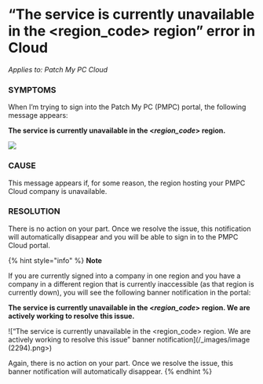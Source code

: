 # “The service is currently unavailable in the \<region\_code> region” error in Cloud

_Applies to: Patch My PC Cloud_

### SYMPTOMS

When I’m trying to sign into the Patch My PC (PMPC) portal, the following message appears:

**The service is currently unavailable in the <**_**region\_code**_**> region.**

![](../../../.gitbook/assets/image-\(2293\).png)

### CAUSE

This message appears if, for some reason, the region hosting your PMPC Cloud company is unavailable.

### RESOLUTION

There is no action on your part. Once we resolve the issue, this notification will automatically disappear and you will be able to sign in to the PMPC Cloud portal.

{% hint style="info" %}
**Note**

If you are currently signed into a company in one region and you have a company in a different region that is currently inaccessible (as that region is currently down), you will see the following banner notification in the portal:

**The service is currently unavailable in the <**_**region\_code**_**> region. We are actively working to resolve this issue.**

!\[“The service is currently unavailable in the \<region\_code> region. We are actively working to resolve this issue” banner notification]\(/\_images/image (2294).png>)

Again, there is no action on your part. Once we resolve the issue, this banner notification will automatically disappear.
{% endhint %}
